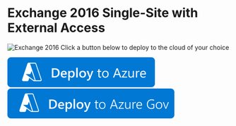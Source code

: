 # Exchange 2016 Single-Site with External Access
<img src="../x_Images/Exchange2016SingleSite.png" alt="Exchange 2016" width="150">
Click a button below to deploy to the cloud of your choice

[![Deploy To Azure](https://raw.githubusercontent.com/Azure/azure-quickstart-templates/master/1-CONTRIBUTION-GUIDE/images/deploytoazure.svg?sanitize=true)](https://portal.azure.com/#create/Microsoft.Template/uri/https%3A%2F%2Fraw.githubusercontent.com%2Fbossteve%2Flab1%2Fmain%2FExchange2016-Single-Site-with-External-Access%2Fazuredeploy.json)
[![Deploy To Azure US Gov](https://raw.githubusercontent.com/Azure/azure-quickstart-templates/master/1-CONTRIBUTION-GUIDE/images/deploytoazuregov.svg?sanitize=true)](https://portal.azure.us/#create/Microsoft.Template/uri/https%3A%2F%2Fraw.githubusercontent.com%2Felliottfieldsjr%2FKillerHomeLab%2Fmaster%2FDeployments%2FExchange2016-Single-Site-with-External-Access%2Fazuredeploy.json)


